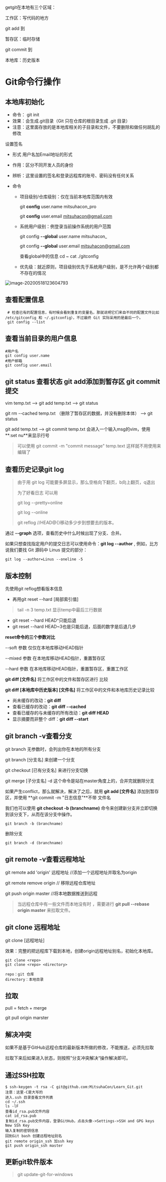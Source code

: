getgit在本地有三个区域：

工作区：写代码的地方

git  add  到

暂存区：临时存储

git commit 到

本地库：历史版本



# Git命令行操作

## 本地库初始化 

- 命令： git init   
- 效果：会生成.git目录（Git 只在仓库的根目录生成 .git 目录）
- 注意：这里面存放的是本地库相关的子目录和文件，不要删除和做任何胡乱的修改

设置签名

- 形式   用户名加Email地址的形式

- 作用：区分不同开发人员的身份

- 辨析：这里设置的签名和登录远程库的账号、密码没有任何关系

- 命令

  - 项目级别/仓库级别：仅在当前本地库范围内有效

    git **config** user.name  mitsuhacon_pro

    git **config** user.email mitsuhacon@gmail.com

  - 系统用户级别：例登录当前操作系统的用户范围

    git config **--global** user.name mitsuhacon_

    git config **--global** user.email mitsuhacon@gmail.com

    查看global中的信息     cd ~          cat ./gitconfig

  - 优先级：就近原则，项目级别优先于系统用户级别，是不允许两个级别都不存在的情况

![image-20200518123604793](C:\Users\MitsuhaCon\AppData\Roaming\Typora\typora-user-images\image-20200518123604793.png)



## 查看配置信息

```shell
 # 检查已有的配置信息，有时候会看到重复的变量名，那就说明它们来自不同的配置文件比如 /etc/gitconfig 和 ~/.gitconfig），不过最终 Git 实际采用的是最后一个。
 git config --list
```

## 查看当前目录的用户信息

```shell
#用户名
git config user.name
#用户邮箱
git config user.email
```



## git status 查看状态   git add添加到暂存区  git commit提交

vim temp.txt    -->   git add temp.txt   -->  git status   

git rm --cached temp.txt （删除了暂存区的数据，并没有删除本体） --> git status 

git add temp.txt --> git commit temp.txt   会进入一个输入msg的vim，使用**:set nu**来显示行号

> 可以使用   git commit -m "commit message" temp.text              这样就不用使用来编辑了

## 查看历史记录git log

> 由于用 git log 可能要多屏显示，那么空格向下翻页，b向上翻页，q退出
>
> 为了好看日志   可以用   
>
> git log --pretty=online
>
> git log --online
>
> git reflog   //HEAD@{}移动多少步到想要去的版本。

通过 **--graph** 选项，查看历史中什么时候出现了分支、合并。

如果只想查找指定用户的提交日志可以使用命令：**git log --author** , 例如，比方说我们要找 Git 源码中 Linus 提交的部分：

```shell
git log --author=Linus --oneline -5
```



## 版本控制

先使用git reflog想看版本信息

- 再用git reset --hard [局部索引值]

> tail -n 3  temp.txt  显示temp中最后三行数据

- git reset --hard HEAD^只能后退
- git reset --hard HEAD~3也是只能后退，后面的数字是后退几步

**reset命令的三个参数对比**

--soft 参数  仅仅在本地库移动HEAD指针

--mixed 参数  在本地库移动HEAD指针，重置暂存区

--hard 参数 在本地库移动HEAD指针，重置暂存区，重置工作区



**git diff [文件名]** 将工作区中的文件和暂存区进行 比较

**git diff [本地库中历史版本] [文件名]** 将工作区中的文件和本地库历史记录比较

- 尚未缓存的改动：**git diff**
- 查看已缓存的改动：**git diff --cached**
- 查看已缓存的与未缓存的所有改动：**git diff HEAD**
- 显示摘要而非整个 diff：**git diff --start**

## git branch -v查看分支

git branch  无参数时，会列出你在本地的所有分支

git branch [分支名]  来创建一个分支

git checkout [已有分支名] 来进行分支切换

git merge [子分支名]  -d  这个命令是站在master角度上的，合并完就删除分支

如果产生conflict，那么就解决，解决了之后，就用 **git add [文件名]** 添加到暂存区，并使用 **git commit -m "日志信息"**不带 文件名

我们也可以使用 **git checkout -b (branchname)** 命令来创建新分支并立即切换到该分支下，从而在该分支中操作。 

```
git branch -b (branchname)
```

删除分支

```shell
git branch -d (branchname)
```



## git remote -v查看远程地址

git remote add 'origin'  远程地址      //添加一个远程地址并取名为origin

git remote remove origin // 移除远程仓库地址

git push origin master   //将本地数据推送到远程

> 当远程仓库中有一些文件而本地没有时 ，需要进行  **git pull --rebase origin master**    来拉取文件。



## git clone 远程地址

git clone [远程地址]

效果：完整的把远程库下载到本地，创建origin远程地址别名，初始化本地库。

```shell
git clone <repo>
git clone <repo> <directory>

repo：git 仓库
directory：本地目录
```



## 拉取

pull = fetch + merge

git pull origin  marster

## 解决冲突

如果不是基于GitHub远程仓库的最新版本所做的修改，不能推送，必须先拉取

拉取下来后如果进入状态，则按照”分支冲突解决“操作解决即可。

## 通过SSH拉取

```git
$ ssh-keygen -t rsa -C git@github.com:MitsuhaCon/Learn_Git.git
注意：这里-C是大写的
进入.ssh 目录查看文件列表
cd ~/.ssh
ls -lF
查看id_rsa.pub文件内容
cat id_rsa.pub
复制id_rsa.pub文件内容，登录GitHub，点击头像->Settings->SSH and GPG keys
New SSh Key
输入复制的密钥信息
回到Git bash 创建远程地址别名
git remote origin_ssh 加ssh key
git push origin_ssh master
```

## 更新git软件版本

> git update-git-for-windows